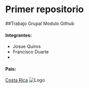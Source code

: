 # Primer repositorio

##Trabajo Grupal Modulo Github

#### Integrantes:
- Josue Quiros
- Francisco Duarte
- 
#### Pais: 
[Costa Rica](https://puravida.com/)
![Logo](https://www.muniliberia.go.cr/muni/img/articles/thumbs/110_1_banderacr.jpg)


